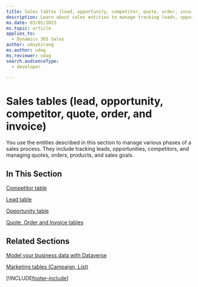 ```yaml
---
title: Sales tables (lead, opportunity, competitor, quote, order, invoice)(Dynamics 365 Sales)
description: Learn about sales entities to manage tracking leads, opportunities, competitors, and managing quotes, orders, products, and sales goals of a sales process.
ms.date: 03/01/2023
ms.topic: article
applies_to: 
  - Dynamics 365 Sales
author: udaykirang
ms.author: udag
ms.reviewer: udag
search.audienceType: 
  - developer

---
```

# Sales tables (lead, opportunity, competitor, quote, order, and invoice)

You use the entities described in this section to manage various phases of a sales process. They include tracking leads, opportunities, competitors, and managing quotes, orders, products, and sales goals.  
  
## In This Section  
 [Competitor table](competitor-entity.md)  
  
 [Lead table](lead-entity.md)  
  
 [Opportunity table](opportunity-entities.md)  
  
 [Quote, Order and Invoice tables](quote-order-invoice-entities.md)  
  
## Related Sections  
 [Model your business data with Dataverse](/power-apps/maker/data-platform/data-platform-intro)  
  
 [Marketing tables (Campaign, List)](marketing-entities-campaign-list.md)


[!INCLUDE[footer-include](../../includes/footer-banner.md)]
